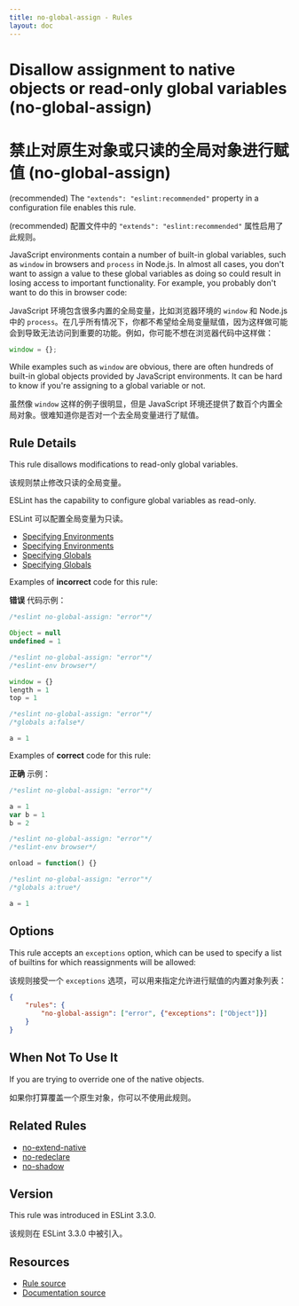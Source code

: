 ```yaml
---
title: no-global-assign - Rules
layout: doc
---
```

<!-- Note: No pull requests accepted for this file. See README.md in the root directory for details. -->

# Disallow assignment to native objects or read-only global variables (no-global-assign)

# 禁止对原生对象或只读的全局对象进行赋值 (no-global-assign)

(recommended) The `"extends": "eslint:recommended"` property in a configuration file enables this rule.

(recommended) 配置文件中的 `"extends": "eslint:recommended"` 属性启用了此规则。

JavaScript environments contain a number of built-in global variables, such as `window` in browsers and `process` in Node.js. In almost all cases, you don't want to assign a value to these global variables as doing so could result in losing access to important functionality. For example, you probably don't want to do this in browser code:

JavaScript 环境包含很多内置的全局变量，比如浏览器环境的 `window` 和 Node.js 中的 `process`。在几乎所有情况下，你都不希望给全局变量赋值，因为这样做可能会到导致无法访问到重要的功能。例如，你可能不想在浏览器代码中这样做：

```js
window = {};
```

While examples such as `window` are obvious, there are often hundreds of built-in global objects provided by JavaScript environments. It can be hard to know if you're assigning to a global variable or not.

虽然像 `window` 这样的例子很明显，但是 JavaScript 环境还提供了数百个内置全局对象。很难知道你是否对一个去全局变量进行了赋值。

## Rule Details

This rule disallows modifications to read-only global variables.

该规则禁止修改只读的全局变量。

ESLint has the capability to configure global variables as read-only.

ESLint 可以配置全局变量为只读。

* [Specifying Environments](../user-guide/configuring#specifying-environments)
* [Specifying Environments](../user-guide/configuring#specifying-environments)
* [Specifying Globals](../user-guide/configuring#specifying-globals)
* [Specifying Globals](../user-guide/configuring#specifying-globals)

Examples of **incorrect** code for this rule:

**错误** 代码示例：

```js
/*eslint no-global-assign: "error"*/

Object = null
undefined = 1
```

```js
/*eslint no-global-assign: "error"*/
/*eslint-env browser*/

window = {}
length = 1
top = 1
```

```js
/*eslint no-global-assign: "error"*/
/*globals a:false*/

a = 1
```

Examples of **correct** code for this rule:

**正确** 示例：

```js
/*eslint no-global-assign: "error"*/

a = 1
var b = 1
b = 2
```

```js
/*eslint no-global-assign: "error"*/
/*eslint-env browser*/

onload = function() {}
```

```js
/*eslint no-global-assign: "error"*/
/*globals a:true*/

a = 1
```

## Options

This rule accepts an `exceptions` option, which can be used to specify a list of builtins for which reassignments will be allowed:

该规则接受一个 `exceptions` 选项，可以用来指定允许进行赋值的内置对象列表：

```json
{
    "rules": {
        "no-global-assign": ["error", {"exceptions": ["Object"]}]
    }
}
```

## When Not To Use It

If you are trying to override one of the native objects.

如果你打算覆盖一个原生对象，你可以不使用此规则。

## Related Rules

* [no-extend-native](no-extend-native)
* [no-redeclare](no-redeclare)
* [no-shadow](no-shadow)

## Version

This rule was introduced in ESLint 3.3.0.

该规则在 ESLint 3.3.0 中被引入。

## Resources

* [Rule source](https://github.com/eslint/eslint/tree/master/lib/rules/no-global-assign.js)
* [Documentation source](https://github.com/eslint/eslint/tree/master/docs/rules/no-global-assign.md)

